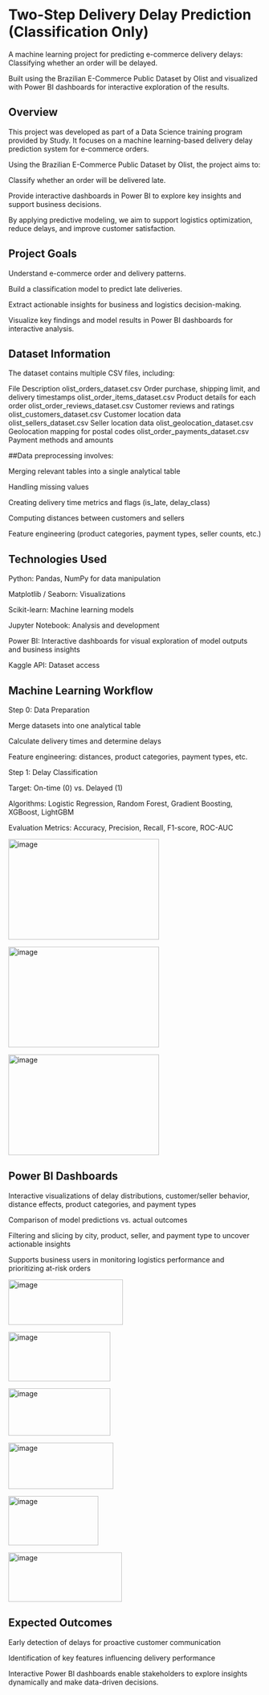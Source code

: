 
# Two-Step Delivery Delay Prediction (Classification Only)

A machine learning project for predicting e-commerce delivery delays:
Classifying whether an order will be delayed.

Built using the Brazilian E-Commerce Public Dataset by Olist and visualized with Power BI dashboards for interactive exploration of the results.

## Overview

This project was developed as part of a Data Science training program provided by Study. It focuses on a machine learning-based delivery delay prediction system for e-commerce orders.

Using the Brazilian E-Commerce Public Dataset by Olist, the project aims to:

Classify whether an order will be delivered late.

Provide interactive dashboards in Power BI to explore key insights and support business decisions.

By applying predictive modeling, we aim to support logistics optimization, reduce delays, and improve customer satisfaction.

## Project Goals

Understand e-commerce order and delivery patterns.

Build a classification model to predict late deliveries.

Extract actionable insights for business and logistics decision-making.

Visualize key findings and model results in Power BI dashboards for interactive analysis.

## Dataset Information

The dataset contains multiple CSV files, including:

File	Description
olist_orders_dataset.csv	Order purchase, shipping limit, and delivery timestamps
olist_order_items_dataset.csv	Product details for each order
olist_order_reviews_dataset.csv	Customer reviews and ratings
olist_customers_dataset.csv	Customer location data
olist_sellers_dataset.csv	Seller location data
olist_geolocation_dataset.csv	Geolocation mapping for postal codes
olist_order_payments_dataset.csv	Payment methods and amounts

##Data preprocessing involves:

Merging relevant tables into a single analytical table

Handling missing values

Creating delivery time metrics and flags (is_late, delay_class)

Computing distances between customers and sellers

Feature engineering (product categories, payment types, seller counts, etc.)

## Technologies Used

Python: Pandas, NumPy for data manipulation

Matplotlib / Seaborn: Visualizations

Scikit-learn: Machine learning models

Jupyter Notebook: Analysis and development

Power BI: Interactive dashboards for visual exploration of model outputs and business insights

Kaggle API: Dataset access

## Machine Learning Workflow
Step 0: Data Preparation

Merge datasets into one analytical table

Calculate delivery times and determine delays

Feature engineering: distances, product categories, payment types, etc.

Step 1: Delay Classification

Target: On-time (0) vs. Delayed (1)

Algorithms: Logistic Regression, Random Forest, Gradient Boosting, XGBoost, LightGBM

Evaluation Metrics: Accuracy, Precision, Recall, F1-score, ROC-AUC

<img width="300" height="200" alt="image" src="https://github.com/user-attachments/assets/531aad6c-92e1-4dfd-accf-5be4cde293c5" /> <br>

<img width="300" height="200" alt="image" src="https://github.com/user-attachments/assets/81c24cf9-1c4b-41ab-88bb-048ebaeebcf0" /> <br>

<img width="300" height="200" alt="image" src="https://github.com/user-attachments/assets/96298e30-ac57-4def-aed2-e4eda85f36bd" /><br>



## Power BI Dashboards

Interactive visualizations of delay distributions, customer/seller behavior, distance effects, product categories, and payment types

Comparison of model predictions vs. actual outcomes

Filtering and slicing by city, product, seller, and payment type to uncover actionable insights

Supports business users in monitoring logistics performance and prioritizing at-risk orders

<img width="228" height="90" alt="image" src="https://github.com/user-attachments/assets/93ac566c-bcf8-47bb-a158-059f6cfa503a" /><br>

<img width="203" height="98" alt="image" src="https://github.com/user-attachments/assets/b2d30721-a046-4093-aba1-0a3088cb6f64" /><br>

<img width="203" height="94" alt="image" src="https://github.com/user-attachments/assets/a6cc4bbb-bc9a-4461-80b6-65ce988090bd" /><br>

<img width="209" height="92" alt="image" src="https://github.com/user-attachments/assets/53de320b-0fd6-4f29-a86c-d3771241a0f3" /><br>

<img width="179" height="98" alt="image" src="https://github.com/user-attachments/assets/1ad05957-bfc5-426a-88e0-de2d2e88796b" /><br>

<img width="226" height="98" alt="image" src="https://github.com/user-attachments/assets/7c44acfd-ed25-440b-8000-f7e4b05239b9" /><br>





## Expected Outcomes

Early detection of delays for proactive customer communication

Identification of key features influencing delivery performance

Interactive Power BI dashboards enable stakeholders to explore insights dynamically and make data-driven decisions.

